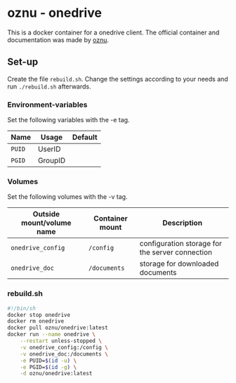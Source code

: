 # oznu - onedrive

This is a docker container for a onedrive client.
The official container and documentation was made by [oznu](https://hub.docker.com/r/oznu/onedrive).

## Set-up

Create the file `rebuild.sh`.
Change the settings according to your needs and run `./rebuild.sh` afterwards.

### Environment-variables

Set the following variables with the -e tag.

| Name   | Usage   | Default |
| ------ | ------- | ------- |
| `PUID` | UserID  |         |
| `PGID` | GroupID |         |

### Volumes

Set the following volumes with the -v tag.

| Outside mount/volume name | Container mount | Description                                     |
| ------------------------- | --------------- | ----------------------------------------------- |
| `onedrive_config`         | `/config`       | configuration storage for the server connection |
| `onedrive_doc`            | `/documents`    | storage for downloaded documents                |

### rebuild.sh

```sh
#!/bin/sh
docker stop onedrive
docker rm onedrive
docker pull oznu/onedrive:latest
docker run --name onedrive \
    --restart unless-stopped \
    -v onedrive_config:/config \
    -v onedrive_doc:/documents \
    -e PUID=$(id -u) \
    -e PGID=$(id -g) \
    -d oznu/onedrive:latest
```
